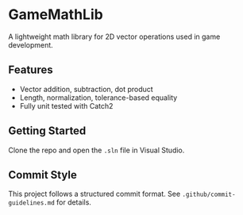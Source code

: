 # GameMathLib

A lightweight math library for 2D vector operations used in game development.

## Features
- Vector addition, subtraction, dot product
- Length, normalization, tolerance-based equality
- Fully unit tested with Catch2

## Getting Started
Clone the repo and open the `.sln` file in Visual Studio.

## Commit Style
This project follows a structured commit format. See `.github/commit-guidelines.md` for details.
